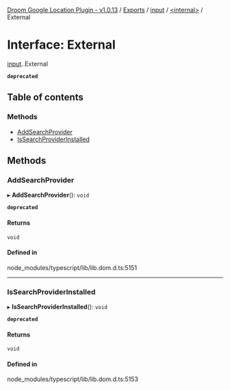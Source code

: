 [Droom Google Location Plugin - v1.0.13](../README.md) / [Exports](../modules.md) / [input](../modules/input.md) / [<internal\>](../modules/input._internal_.md) / External

# Interface: External

[input](../modules/input.md).[<internal>](../modules/input._internal_.md).External

**`deprecated`**

## Table of contents

### Methods

- [AddSearchProvider](input._internal_.External.md#addsearchprovider)
- [IsSearchProviderInstalled](input._internal_.External.md#issearchproviderinstalled)

## Methods

### AddSearchProvider

▸ **AddSearchProvider**(): `void`

**`deprecated`**

#### Returns

`void`

#### Defined in

node_modules/typescript/lib/lib.dom.d.ts:5151

___

### IsSearchProviderInstalled

▸ **IsSearchProviderInstalled**(): `void`

**`deprecated`**

#### Returns

`void`

#### Defined in

node_modules/typescript/lib/lib.dom.d.ts:5153
